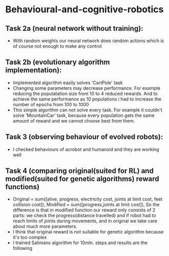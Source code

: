 # Behavioural-and-cognitive-robotics

## Task 2a (neural network without training):
* With random weights our neural network does random actions which is of course not enough to make any control

## Task 2b (evolutionary algorithm implementation):
* Implemented algorithm easily solves 'CartPole' task 
* Changing some parameters may decrease performance. For example reducing the populatation size from 10 to 4 reduced rewards. And to achieve the same performance as 10 populations i had to increase the number of epochs from 100 to 1000
* This simple algorithm can not solve every task. For example it couldn't solve 'MountainCar' task, because every population gets the same amount of reward and we cannot choose best from them.

## Task 3 (observing behaviour of evolved robots):
* I checked behaviours of acrobot and humanoid and they are working well

## Task 4 (comparing original(suited for RL) and modified(suited for genetic algorithms) reward functions)
* Original = sum([alive, progress, electricity cost, joints at limit cost, feet collision cost]), Modified = sum([progress,joints at limit cost]), So the difference is that in modified function our reward only consists of 2 parts: we check the progress(distance travelled) and if robot had to reach limits of joints during movements, and in original we take care about much more parameters.
* I think that original reward is not suitable for genetic algorithm because it's too complex
* I trained Salimans algorithm for 10mln. steps and results are the following 

